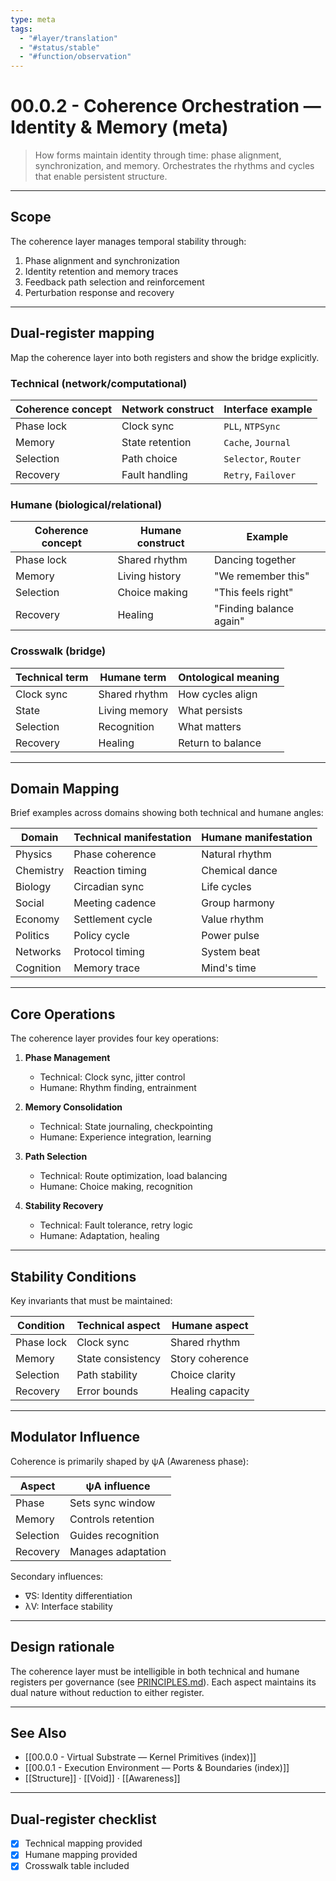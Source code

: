 ```yaml
---
type: meta
tags:
  - "#layer/translation"
  - "#status/stable"
  - "#function/observation"
---
```


# 00.0.2 - Coherence Orchestration — Identity & Memory (meta)

> How forms maintain identity through time: phase alignment, synchronization, and memory.
> Orchestrates the rhythms and cycles that enable persistent structure.

---

## Scope

The coherence layer manages temporal stability through:

1. Phase alignment and synchronization
2. Identity retention and memory traces
3. Feedback path selection and reinforcement
4. Perturbation response and recovery

---

## Dual‑register mapping

Map the coherence layer into both registers and show the bridge explicitly.

### Technical (network/computational)

| Coherence concept | Network construct | Interface example |
|------------------|------------------|-------------------|
| Phase lock | Clock sync | `PLL`, `NTPSync` |
| Memory | State retention | `Cache`, `Journal` |
| Selection | Path choice | `Selector`, `Router` |
| Recovery | Fault handling | `Retry`, `Failover` |

### Humane (biological/relational)

| Coherence concept | Humane construct | Example |
|------------------|------------------|----------|
| Phase lock | Shared rhythm | Dancing together |
| Memory | Living history | "We remember this" |
| Selection | Choice making | "This feels right" |
| Recovery | Healing | "Finding balance again" |

### Crosswalk (bridge)

| Technical term | Humane term | Ontological meaning |
|---------------|-------------|-------------------|
| Clock sync | Shared rhythm | How cycles align |
| State | Living memory | What persists |
| Selection | Recognition | What matters |
| Recovery | Healing | Return to balance |

---

## Domain Mapping

Brief examples across domains showing both technical and humane angles:

| Domain | Technical manifestation | Humane manifestation |
|--------|------------------------|---------------------|
| Physics | Phase coherence | Natural rhythm |
| Chemistry | Reaction timing | Chemical dance |
| Biology | Circadian sync | Life cycles |
| Social | Meeting cadence | Group harmony |
| Economy | Settlement cycle | Value rhythm |
| Politics | Policy cycle | Power pulse |
| Networks | Protocol timing | System beat |
| Cognition | Memory trace | Mind's time |

---

## Core Operations

The coherence layer provides four key operations:

1. **Phase Management**
   - Technical: Clock sync, jitter control
   - Humane: Rhythm finding, entrainment

2. **Memory Consolidation**
   - Technical: State journaling, checkpointing
   - Humane: Experience integration, learning

3. **Path Selection**
   - Technical: Route optimization, load balancing
   - Humane: Choice making, recognition

4. **Stability Recovery**
   - Technical: Fault tolerance, retry logic
   - Humane: Adaptation, healing

---

## Stability Conditions

Key invariants that must be maintained:

| Condition | Technical aspect | Humane aspect |
|-----------|-----------------|---------------|
| Phase lock | Clock sync | Shared rhythm |
| Memory | State consistency | Story coherence |
| Selection | Path stability | Choice clarity |
| Recovery | Error bounds | Healing capacity |

---

## Modulator Influence

Coherence is primarily shaped by ψA (Awareness phase):

| Aspect | ψA influence |
|--------|-------------|
| Phase | Sets sync window |
| Memory | Controls retention |
| Selection | Guides recognition |
| Recovery | Manages adaptation |

Secondary influences:
- ∇S: Identity differentiation
- λV: Interface stability

---

## Design rationale

The coherence layer must be intelligible in both technical and humane registers per governance (see [PRINCIPLES.md](../../../../PRINCIPLES.md)). Each aspect maintains its dual nature without reduction to either register.

---

## See Also

- [[00.0.0 - Virtual Substrate — Kernel Primitives (index)]]
- [[00.0.1 - Execution Environment — Ports & Boundaries (index)]]
- [[Structure]] · [[Void]] · [[Awareness]]

---

## Dual‑register checklist

- [x] Technical mapping provided
- [x] Humane mapping provided
- [x] Crosswalk table included